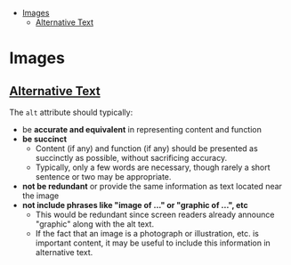 - [Images](#images)
  - [Alternative Text](#alternative-text)

# Images

## [Alternative Text](https://webaim.org/techniques/alttext/)

The `alt` attribute should typically:

- be **accurate and equivalent** in representing content and function
- **be succinct**
  - Content (if any) and function (if any) should be presented as succinctly as possible, without sacrificing accuracy.
  - Typically, only a few words are necessary, though rarely a short sentence or two may be appropriate.
- **not be redundant** or provide the same information as text located near the image
- **not include phrases like "image of ..." or "graphic of ...", etc**
  - This would be redundant since screen readers already announce "graphic" along with the alt text.
  - If the fact that an image is a photograph or illustration, etc. is important content, it may be useful to include this information in alternative text.
